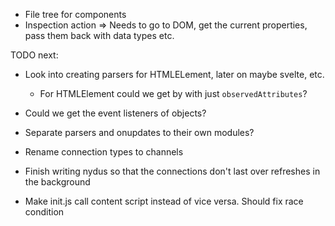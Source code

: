 - File tree for components
- Inspection action => Needs to go to DOM, get the current properties, pass them back with data types etc.


TODO next:

- Look into creating parsers for HTMLELement, later on maybe svelte, etc.
    - For HTMLElement could we get by with just `observedAttributes`?
    

- Could we get the event listeners of objects?

- Separate parsers and onupdates to their own modules?

- Rename connection types to channels
- Finish writing nydus so that the connections don't last over refreshes in the background

- Make init.js call content script instead of vice versa. Should fix race condition
